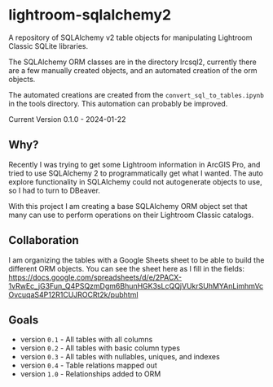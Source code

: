 # lightroom-sqlalchemy2
A repository of SQLAlchemy v2 table objects for manipulating Lightroom Classic 
SQLite libraries. 

The SQLAlchemy ORM classes are in the directory lrcsql2, currently there are a 
few manually created objects, and an automated creation of the orm objects.

The automated creations are created from the `convert_sql_to_tables.ipynb` in
the tools directory. This automation can probably be improved. 

Current Version 0.1.0 - 2024-01-22

## Why? 

Recently I was trying to get some Lightroom information in ArcGIS Pro, and tried to use SQLAlchemy 2 to programmatically get what I wanted. The auto explore functionality in SQLAlchemy could not autogenerate objects to use, so I had to turn to DBeaver. 

With this project I am creating a base SQLAlchemy ORM object set that many can use to perform operations on their Lightroom Classic catalogs. 

## Collaboration

I am organizing the tables with a Google Sheets sheet to be able to build the different ORM objects. You can see the sheet here as I fill in the fields:
https://docs.google.com/spreadsheets/d/e/2PACX-1vRwEc_jG3Fun_Q4PSQzmDgm6BhunHGK3sLcQQjVUkrSUhMYAnLimhmVcOvcuqaS4P12R1CUJROCRt2k/pubhtml

## Goals

* version `0.1` - All tables with all columns
* version `0.2` - All tables with basic column types
* version `0.3` - All tables with nullables, uniques, and indexes
* version `0.4` - Table relations mapped out
* version `1.0` - Relationships added to ORM